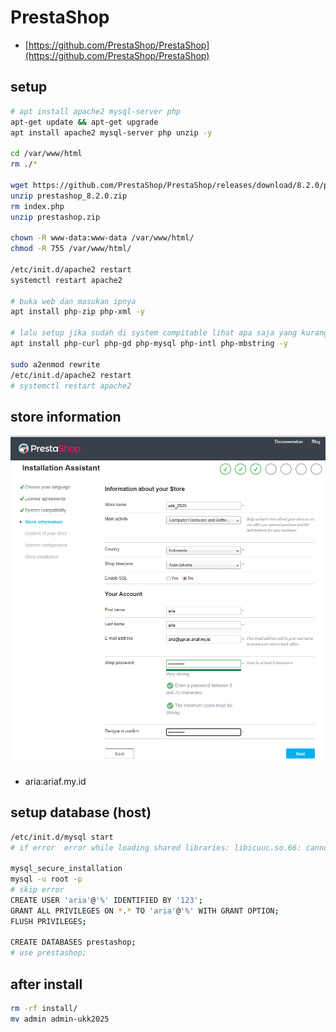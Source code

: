 # PrestaShop
- [https://github.com/PrestaShop/PrestaShop](https://github.com/PrestaShop/PrestaShop)

## setup
```bash
# apt install apache2 mysql-server php
apt-get update && apt-get upgrade
apt install apache2 mysql-server php unzip -y

cd /var/www/html
rm ./*

wget https://github.com/PrestaShop/PrestaShop/releases/download/8.2.0/prestashop_8.2.0.zip
unzip prestashop_8.2.0.zip
rm index.php
unzip prestashop.zip

chown -R www-data:www-data /var/www/html/
chmod -R 755 /var/www/html/

/etc/init.d/apache2 restart
systemctl restart apache2

# buka web dan masukan ipnya
apt install php-zip php-xml -y

# lalu setup jika sudah di system compitable lihat apa saja yang kurang
apt install php-curl php-gd php-mysql php-intl php-mbstring -y

sudo a2enmod rewrite
/etc/init.d/apache2 restart
# systemctl restart apache2
```

## store information
![alt text](docs/images/image.png)
- aria:ariaf.my.id

## setup database (host)
```bash
/etc/init.d/mysql start
# if error  error while loading shared libraries: libicuuc.so.66: cannot open shared object file: Permission

mysql_secure_installation
mysql -u root -p
# skip error
CREATE USER 'aria'@'%' IDENTIFIED BY '123';
GRANT ALL PRIVILEGES ON *.* TO 'aria'@'%' WITH GRANT OPTION;
FLUSH PRIVILEGES;

CREATE DATABASES prestashop;
# use prestashop;
```

## after install
```bash
rm -rf install/
mv admin admin-ukk2025
```